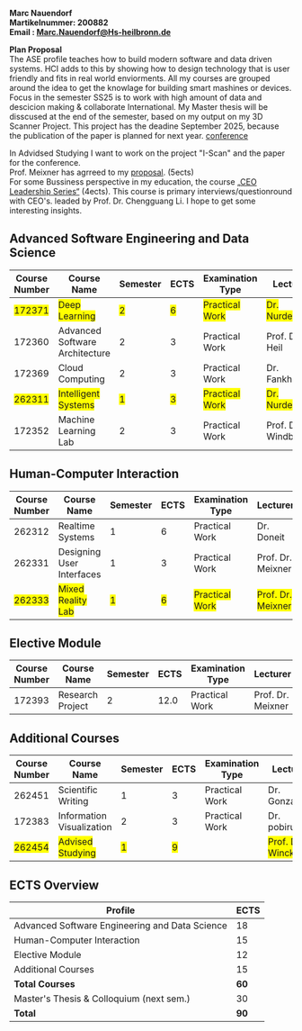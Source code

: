 **Marc Nauendorf** \
**Martikelnummer: 200882** \
**Email : Marc.Nauendorf@Hs-heilbronn.de**

**Plan Proposal** \
The ASE profile teaches how to build modern software and data driven systems. 
HCI adds to this by showing how to design technology that is user friendly and fits in real world enviorments. 
All my courses are grouped around the idea to get the knowlage for building smart mashines or devices. 
Focus in the semester SS25 is to work with high amount of data and descicion making & collaborate International. 
My Master thesis will be disscused at the end of the semester, based on my output on my 3D Scanner Project. 
This project has the deadine September 2025, because the publication of the paper is planned for next year.  [conference](https://ieeevr.org/2025/)

In Advidsed Studying I want to work on the project "I-Scan" and the paper for the conference. \
Prof. Meixner has agrreed to my [proposal](https://github.com/Nr44suessauer/nr44suessauer.github.io/blob/main/nuxt-app/assets/pdf/md/Arbeitspackete_I-Scan.md). (5ects) \
For some Bussiness perspective in my education, the course [„CEO Leadership Series“](https://ilias.hs-heilbronn.de/ilias.php?baseClass=ilrepositorygui&ref_id=652661) (4ects).
This course is primary interviews/questionround with CEO's. leaded by Prof. Dr. Chengguang Li. I hope to get some interesting insights. 


## Advanced Software Engineering and Data Science

| Course Number | Course Name                   | Semester | ECTS | Examination Type  | Lecturer | Profile | Still Open |
|--------------|------------------------------|----------|------|-------------------|---------|---------|------------|
| <span style="background-color: yellow">172371</span> | <span style="background-color: yellow">Deep Learning</span> | <span style="background-color: yellow">2</span> | <span style="background-color: yellow">6</span> | <span style="background-color: yellow">Practical Work</span> | <span style="background-color: yellow">Dr. Nurdedini</span> | <span style="background-color: yellow">ASE</span> | <span style="background-color: yellow">X</span> |
| 172360     | Advanced Software Architecture | 2        | 3    | Practical Work | Prof. Dr. Heil | ASE    |        |
| 172369     | Cloud Computing                | 2        | 3    | Practical Work | Dr. Fankhauser | ASE    |        |
| <span style="background-color: yellow">262311</span> | <span style="background-color: yellow">Intelligent Systems</span> | <span style="background-color: yellow">1</span> | <span style="background-color: yellow">3</span> | <span style="background-color: yellow">Practical Work</span> | <span style="background-color: yellow">Dr. Nurdedini</span> | <span style="background-color: yellow">ASE</span> | <span style="background-color: yellow">X</span> |
| 172352     | Machine Learning Lab           | 2        | 3    | Practical Work | Prof. Dr. Windberger | ASE    |        |

## Human-Computer Interaction
| Course Number | Course Name               | Semester | ECTS | Examination Type  | Lecturer | Profile | Still Open |
|--------------|--------------------------|----------|------|-------------------|---------|---------|------------|
| 262312     | Realtime Systems          | 1        | 6    | Practical Work | Dr. Doneit | HCI    |        |
| 262331     | Designing User Interfaces | 1        | 3    | Practical Work | Prof. Dr. Meixner | HCI    |        |
| <span style="background-color: yellow">262333</span> | <span style="background-color: yellow">Mixed Reality Lab</span> | <span style="background-color: yellow">1</span> | <span style="background-color: yellow">6</span> | <span style="background-color: yellow">Practical Work</span> | <span style="background-color: yellow">Prof. Dr. Meixner</span> | <span style="background-color: yellow">HCI</span> | <span style="background-color: yellow">X</span> |


## Elective Module 
| Course Number | Course Name     | Semester | ECTS | Examination Type  | Lecturer | Profile | Still Open |
|--------------|----------------|----------|------|-------------------|---------|---------|------------|
| 172393     | Research Project | 2        | 12.0 | Practical Work | Prof. Dr. Meixner | WM     |        |

## Additional Courses

| Course Number | Course Name                | Semester | ECTS | Examination Type  | Lecturer | Profile | Still Open |
|--------------|---------------------------|----------|------|-------------------|---------|---------|------------|
| 262451     | Scientific Writing          | 1        | 3    | Practical Work | Dr. Gonzales |        |        |
| 172383     | Information Visualization   | 2        | 3    | Practical Work | Dr. pobiruchin |        |        |
| <span style="background-color: yellow">262454</span> | <span style="background-color: yellow">Advised Studying</span> | <span style="background-color: yellow">1</span> | <span style="background-color: yellow">9</span> | <span style="background-color: yellow"></span> | <span style="background-color: yellow">Prof. Dr. Winckler</span> | <span style="background-color: yellow"></span> | <span style="background-color: yellow">X</span> |


## ECTS Overview
| Profile                                  | ECTS |
|-----------------------------------------|------|
| Advanced Software Engineering and Data Science | 18 |
| Human-Computer Interaction             | 15   |
| Elective Module                         | 12   |
| Additional Courses                      | 15   |
| **Total Courses**                       | **60** |
| Master's Thesis & Colloquium  (next sem.)| 30   |
| **Total**                               | **90** |